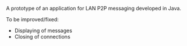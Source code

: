 A prototype of an application for LAN P2P messaging developed in Java.

To be improved/fixed:
- Displaying of messages
- Closing of connections